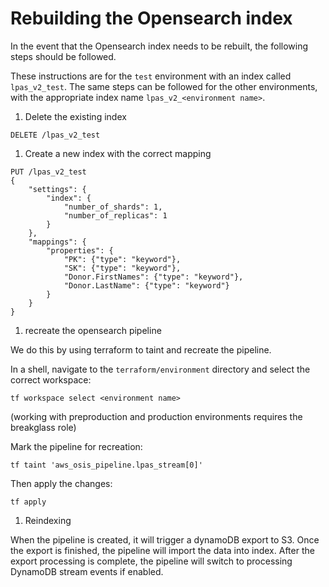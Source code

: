 # Rebuilding the Opensearch index

In the event that the Opensearch index needs to be rebuilt, the following steps should be followed.

These instructions are for the `test` environment with an index called `lpas_v2_test`. The same steps can be followed for the other environments, with the appropriate index name `lpas_v2_<environment name>`.

1. Delete the existing index

```shell
DELETE /lpas_v2_test
```

1. Create a new index with the correct mapping

```shell
PUT /lpas_v2_test
{
    "settings": {
        "index": {
            "number_of_shards": 1,
            "number_of_replicas": 1
        }
    },
    "mappings": {
        "properties": {
            "PK": {"type": "keyword"},
            "SK": {"type": "keyword"},
            "Donor.FirstNames": {"type": "keyword"},
            "Donor.LastName": {"type": "keyword"}
        }
    }
}
```

1. recreate the opensearch pipeline

We do this by using terraform to taint and recreate the pipeline.

In a shell, navigate to the `terraform/environment` directory and select the correct workspace:

```shell
tf workspace select <environment name>
```

(working with preproduction and production environments requires the breakglass role)

Mark the pipeline for recreation:

```shell
tf taint 'aws_osis_pipeline.lpas_stream[0]'
```

Then apply the changes:

```shell
tf apply
```

1. Reindexing

When the pipeline is created, it will trigger a dynamoDB export to S3. Once the export is finished, the pipeline will import the data into index. After the export processing is complete, the pipeline will switch to processing DynamoDB stream events if enabled.
